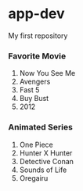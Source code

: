 # app-dev
My first repository
### Favorite Movie
 1. Now You See Me
 2. Avengers
 3. Fast 5
 4. Buy Bust
 5. 2012
 
 ### Animated Series
 1. One Piece
 2. Hunter X Hunter
 3. Detective Conan
 4. Sounds of Life
 5. Oregairu
 
